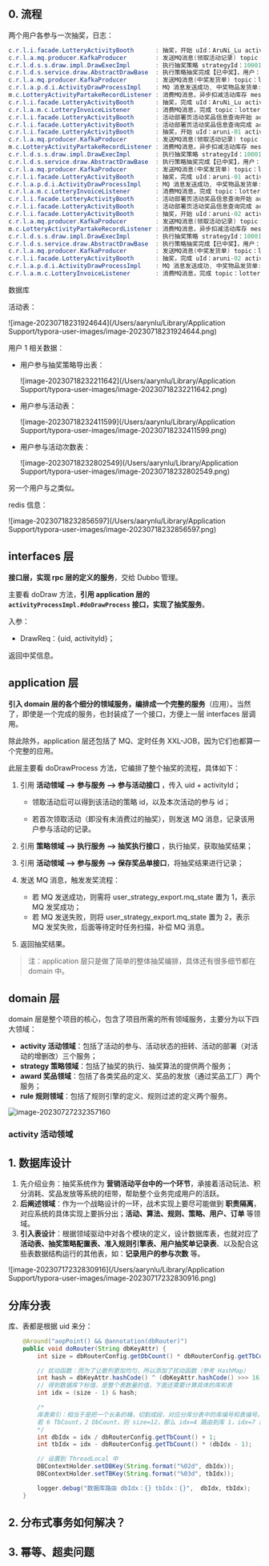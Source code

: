 ## 0. 流程

两个用户各参与一次抽奖，日志：

```java
c.r.l.i.facade.LotteryActivityBooth      : 抽奖，开始 uId：AruNi_Lu activityId：100001
c.r.l.a.mq.producer.KafkaProducer        : 发送MQ消息(领取活动记录) topic：lottery_activity_partake bizId：AruNi_Lu message：{"activityId":100001,"stockCount":100,"stockSurplusCount":99,"uId":"AruNi_Lu"}
c.r.l.d.s.s.draw.impl.DrawExecImpl       : 执行抽奖策略 strategyId：10001，无库存排除奖品列表ID集合 awardList：["1"]
c.r.l.d.s.service.draw.AbstractDrawBase  : 执行策略抽奖完成【已中奖】，用户：AruNi_Lu 策略ID：10001 奖品ID：5 奖品名称：Book
c.r.l.a.mq.producer.KafkaProducer        : 发送MQ消息(中奖发货单) topic：lottery_invoice bizId：AruNi_Lu message：{"awardContent":"Code","awardId":"5","awardName":"Book","awardType":1,"orderId":1681316837146624000,"uId":"AruNi_Lu"}
c.r.l.a.p.d.i.ActivityDrawProcessImpl    : MQ 消息发送成功, 中奖物品发货单: InvoiceVO{uId='AruNi_Lu', orderId=1681316837146624000, awardId='5', awardType=1, awardName='Book', awardContent='Code', shippingAddress=null, extInfo='null'}
m.c.LotteryActivityPartakeRecordListener : 消费MQ消息，异步扣减活动库存 message：{"activityId":100001,"stockCount":100,"stockSurplusCount":99,"uId":"AruNi_Lu"}
c.r.l.i.facade.LotteryActivityBooth      : 抽奖，完成 uId：AruNi_Lu activityId：100001 drawRes：{"awardDTO":{"activityId":100001,"awardContent":"Code","awardId":"5","awardName":"Book","awardType":1,"userId":"AruNi_Lu"},"code":"0000","info":"成功"}
c.r.l.a.m.c.LotteryInvoiceListener       : 消费MQ消息，完成 topic：lottery_invoice bizId：AruNi_Lu 发奖结果：{"code":1,"info":"发奖成功","uId":"AruNi_Lu"}
c.r.l.i.facade.LotteryActivityBooth      : 活动部署页活动奖品信息查询开始 activityId：100001, activityName: null
c.r.l.i.facade.LotteryActivityBooth      : 活动部署页活动奖品信息查询完成 activityId：100001, activityName: 活动名, AwardDTOList: [{"awardId":"1","awardName":"IMac"},{"awardId":"2","awardName":"iphone"},{"awardId":"3","awardName":"ipad"},{"awardId":"4","awardName":"AirPods"},{"awardId":"5","awardName":"Book"},{"awardId":"6","awardName":"Keyboard"}]
c.r.l.i.facade.LotteryActivityBooth      : 抽奖，开始 uId：aruni-01 activityId：100001
c.r.l.a.mq.producer.KafkaProducer        : 发送MQ消息(领取活动记录) topic：lottery_activity_partake bizId：aruni-01 message：{"activityId":100001,"stockCount":100,"stockSurplusCount":99,"uId":"aruni-01"}
m.c.LotteryActivityPartakeRecordListener : 消费MQ消息，异步扣减活动库存 message：{"activityId":100001,"stockCount":100,"stockSurplusCount":99,"uId":"aruni-01"}
c.r.l.d.s.s.draw.impl.DrawExecImpl       : 执行抽奖策略 strategyId：10001，无库存排除奖品列表ID集合 awardList：["1"]
c.r.l.d.s.service.draw.AbstractDrawBase  : 执行策略抽奖完成【已中奖】，用户：aruni-01 策略ID：10001 奖品ID：2 奖品名称：iphone
c.r.l.a.mq.producer.KafkaProducer        : 发送MQ消息(中奖发货单) topic：lottery_invoice bizId：aruni-01 message：{"awardContent":"Code","awardId":"2","awardName":"iphone","awardType":1,"orderId":1681317804495732736,"uId":"aruni-01"}
c.r.l.i.facade.LotteryActivityBooth      : 抽奖，完成 uId：aruni-01 activityId：100001 drawRes：{"awardDTO":{"activityId":100001,"awardContent":"Code","awardId":"2","awardName":"iphone","awardType":1,"userId":"aruni-01"},"code":"0000","info":"成功"}
c.r.l.a.p.d.i.ActivityDrawProcessImpl    : MQ 消息发送成功, 中奖物品发货单: InvoiceVO{uId='aruni-01', orderId=1681317804495732736, awardId='2', awardType=1, awardName='iphone', awardContent='Code', shippingAddress=null, extInfo='null'}
c.r.l.a.m.c.LotteryInvoiceListener       : 消费MQ消息，完成 topic：lottery_invoice bizId：aruni-01 发奖结果：{"code":1,"info":"发奖成功","uId":"aruni-01"}
c.r.l.i.facade.LotteryActivityBooth      : 活动部署页活动奖品信息查询开始 activityId：100001, activityName: null
c.r.l.i.facade.LotteryActivityBooth      : 活动部署页活动奖品信息查询完成 activityId：100001, activityName: 活动名, AwardDTOList: [{"awardId":"1","awardName":"IMac"},{"awardId":"2","awardName":"iphone"},{"awardId":"3","awardName":"ipad"},{"awardId":"4","awardName":"AirPods"},{"awardId":"5","awardName":"Book"},{"awardId":"6","awardName":"Keyboard"}]
c.r.l.i.facade.LotteryActivityBooth      : 抽奖，开始 uId：aruni-02 activityId：100001
c.r.l.a.mq.producer.KafkaProducer        : 发送MQ消息(领取活动记录) topic：lottery_activity_partake bizId：aruni-02 message：{"activityId":100001,"stockCount":100,"stockSurplusCount":98,"uId":"aruni-02"}
m.c.LotteryActivityPartakeRecordListener : 消费MQ消息，异步扣减活动库存 message：{"activityId":100001,"stockCount":100,"stockSurplusCount":98,"uId":"aruni-02"}
c.r.l.d.s.s.draw.impl.DrawExecImpl       : 执行抽奖策略 strategyId：10001，无库存排除奖品列表ID集合 awardList：["1"]
c.r.l.d.s.service.draw.AbstractDrawBase  : 执行策略抽奖完成【已中奖】，用户：aruni-02 策略ID：10001 奖品ID：4 奖品名称：AirPods
c.r.l.a.mq.producer.KafkaProducer        : 发送MQ消息(中奖发货单) topic：lottery_invoice bizId：aruni-02 message：{"awardContent":"Code","awardId":"4","awardName":"AirPods","awardType":1,"orderId":1681317891942776832,"uId":"aruni-02"}
c.r.l.i.facade.LotteryActivityBooth      : 抽奖，完成 uId：aruni-02 activityId：100001 drawRes：{"awardDTO":{"activityId":100001,"awardContent":"Code","awardId":"4","awardName":"AirPods","awardType":1,"userId":"aruni-02"},"code":"0000","info":"成功"}
c.r.l.a.p.d.i.ActivityDrawProcessImpl    : MQ 消息发送成功, 中奖物品发货单: InvoiceVO{uId='aruni-02', orderId=1681317891942776832, awardId='4', awardType=1, awardName='AirPods', awardContent='Code', shippingAddress=null, extInfo='null'}
c.r.l.a.m.c.LotteryInvoiceListener       : 消费MQ消息，完成 topic：lottery_invoice bizId：aruni-02 发奖结果：{"code":1,"info":"发奖成功","uId":"aruni-02"}
```



数据库

活动表：

![image-20230718231924644](/Users/aarynlu/Library/Application Support/typora-user-images/image-20230718231924644.png)

用户 1 相关数据：

- 用户参与抽奖策略导出表：

  ![image-20230718232211642](/Users/aarynlu/Library/Application Support/typora-user-images/image-20230718232211642.png)

- 用户参与活动表：

  ![image-20230718232411599](/Users/aarynlu/Library/Application Support/typora-user-images/image-20230718232411599.png)

- 用户参与活动次数表：

  ![image-20230718232802549](/Users/aarynlu/Library/Application Support/typora-user-images/image-20230718232802549.png)

另一个用户与之类似。



redis 信息：

![image-20230718232856597](/Users/aarynlu/Library/Application Support/typora-user-images/image-20230718232856597.png)

## interfaces 层

**接口层，实现 rpc 层的定义的服务**，交给 Dubbo 管理。

主要看 doDraw 方法，**引用 application 层的 `activityProcessImpl.#doDrawProcess` 接口，实现了抽奖服务**。

入参：

- DrawReq：{uid, activityId}；

返回中奖信息。

## application 层

**引入 domain 层的各个细分的领域服务，编排成一个完整的服务**（应用）。当然了，即使是一个完成的服务，也封装成了一个接口，方便上一层 interfaces 层调用。

除此除外，application 层还包括了 MQ、定时任务 XXL-JOB，因为它们也都算一个完整的应用。

此层主要看 doDrawProcess 方法，它编排了整个抽奖的流程，具体如下：

1. 引用 **活动领域 —> 参与服务 —> 参与活动接口** ，传入 uid + activityId；

   - 领取活动后可以得到该活动的策略 id，以及本次活动的参与 id；

   - 若首次领取活动（即没有未消费过的抽奖），则发送 MQ 消息，记录该用户参与活动的记录。

2. 引用 **策略领域 —> 执行服务 —> 抽奖执行接口** ，执行抽奖，获取抽奖结果；

3. 引用 **活动领域 —> 参与服务 —> 保存奖品单接口**，将抽奖结果进行记录；

4. 发送 MQ 消息，触发发奖流程：

   - 若 MQ 发送成功，则需将 user_strategy_export.mq_state 置为 1，表示 MQ 发奖成功；
   - 若 MQ 发送失败，则将 user_strategy_export.mq_state 置为 2，表示 MQ 发奖失败，后面等待定时任务扫描，补偿 MQ 消息。

5. 返回抽奖结果。

> 注：application 层只是做了简单的整体抽奖编排，具体还有很多细节都在 domain 中。



## domain 层

domain 层是整个项目的核心，包含了项目所需的所有领域服务，主要分为以下四大领域：

- **activity 活动领域**：包括了活动的参与、活动状态的扭转、活动的部署（对活动的增删改）三个服务；
- **strategy 策略领域**：包括了抽奖的执行、抽奖算法的提供两个服务；
- **award 奖品领域**：包括了各类奖品的定义、奖品的发放（通过奖品工厂）两个服务；
- **rule 规则领域**：包括了规则引擎的定义、规则过滤的定义两个服务。

![image-20230727232357160](https://run-notes.oss-cn-beijing.aliyuncs.com/notes/202307272324634.png)

### activity 活动领域



## 1. 数据库设计

1. 先介绍业务：抽奖系统作为 **营销活动平台中的一个环节**，承接着活动玩法、积分消耗、奖品发放等系统的纽带，帮助整个业务完成用户的活跃。
2. **后阐述领域**：作为一个战略设计的一环，战术实现上要尽可能做到 **职责隔离**，对应系统的具体实现上要拆分出；**活动、算法、规则、策略、用户、订单** 等领域。 
3. **引入表设计**：根据领域驱动中对各个模块的定义，设计数据库表，也就对应了 **活动表、抽奖策略配置表、准入规则引擎表、用户抽奖单记录表**、以及配合这些表数据结构运行的其他表，如：**记录用户的参与次数** 等。

![image-20230717232830916](/Users/aarynlu/Library/Application Support/typora-user-images/image-20230717232830916.png)





## 分库分表

库、表都是根据 uid 来分：

```java
    @Around("aopPoint() && @annotation(dbRouter)")
    public void doRouter(String dbKeyAttr) {
        int size = dbRouterConfig.getDbCount() * dbRouterConfig.getTbCount();

        // 扰动函数：而为了让散列更加均匀，所以添加了扰动函数（参考 HashMap）
        int hash = dbKeyAttr.hashCode() ^ (dbKeyAttr.hashCode() >>> 16);
        // 得到数据库下标值，是整个表数量的值，下面还需要计算具体的库和表
        int idx = (size - 1) & hash;

        /*
        库表索引：相当于是把一个长条的桶，切割成段，对应分库分表中的库编号和表编号。
        若 6 TbCount，2 DbCount，则 size=12，那么 idx=4 路由到库 1，idx=7 路由到库 2。
        */
        int dbIdx = idx / dbRouterConfig.getTbCount() + 1;
        int tbIdx = idx - dbRouterConfig.getTbCount() * (dbIdx - 1);

        // 设置到 ThreadLocal 中
        DBContextHolder.setDBKey(String.format("%02d", dbIdx));
        DBContextHolder.setTBKey(String.format("%03d", tbIdx));

        logger.debug("数据库路由 dbIdx：{} tbIdx：{}",  dbIdx, tbIdx);
    }
```

## 2. 分布式事务如何解决？





## 3. 幂等、超卖问题



